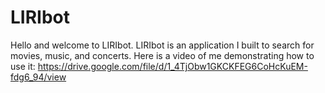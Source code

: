 # LIRIbot
Hello and welcome to LIRIbot. LIRIbot is an application I built to search for movies, music, and concerts.
Here is a video of me demonstrating how to use it: https://drive.google.com/file/d/1_4TjObw1GKCKFEG6CoHcKuEM-fdg6_94/view